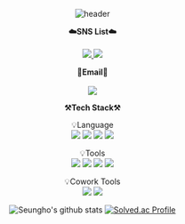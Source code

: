 <div align = "center">
  
![header](https://capsule-render.vercel.app/api?type=waving&color=black&height=200&section=header&text=Welcome&fontSize=60&animation=fadeIn&fontAlignY=38&desc=Seungho's%20GitHub%20Profile&descAlignY=55&descAlign=62)
<!-- SNS -->
<p>
  <Strong>☁️SNS List☁️</Strong><br><br>
  <!-- Instagram -->
  <a href="https://www.instagram.com/8_sh_8/" target="_blank">
    <img src="https://img.shields.io/badge/Instagram-CB3F7C?style=flat-square&logo=Instagram&logoColor=white"/>
  </a>
  <!-- Facebook -->
  <a href="https://www.facebook.com/profile.php?id=100007227038704" target="_blank">
    <img src="https://img.shields.io/badge/Facebook-1877F2?style=flat-square&logo=Facebook&logoColor=white"/>
  </a>
</p>

<!-- Email -->
<p>
  <Strong>📧Email📧</Strong><br><br>
  <a href="mailto:seungho3623@inha.edu" target="_blank">
    <img src="https://img.shields.io/badge/seungho3623@inha.edu-EA4335?style=flat-square&logo=Gmail&logoColor=white"/>
  </a>
</p>

<!-- Tech Stack -->
<p>
    <Strong>⚒️Tech Stack⚒️</Strong><br>
</p>

<p display="inline-block">
    💡Language <br>
      <img src="https://img.shields.io/badge/C-A8B9CC?style=for-the-badge&logo=C&logoColor=white">
      <img src="https://img.shields.io/badge/C++-00599C?style=for-the-badge&logo=C++&logoColor=white">
      <img src="https://img.shields.io/badge/Java-007396?style=for-the-badge&logo=Java&logoColor=white"> 
      <img src="https://img.shields.io/badge/Python-3776AB?style=for-the-badge&logo=Python&logoColor=white">
</p>

<p display="inline-block">
    💡Tools <br>
      <img src="https://img.shields.io/badge/IntelliJ-000000?style=for-the-badge&logo=IntelliJ IDEA&logoColor=white">
      <img src="https://img.shields.io/badge/vscode-007ACC?style=for-the-badge&logo=Visual Studio Code&logoColor=white">
      <img src="https://img.shields.io/badge/STM32-03234B?style=for-the-badge&logo=STMicroelectronics&logoColor=white">
      <img src="https://img.shields.io/badge/pycharm-000000?style=for-the-badge&logo=PyCharm&logoColor=white">
</p>

<p display="inline-block">
    💡Cowork Tools <br>
      <img src="https://img.shields.io/badge/Github-000000?style=for-the-badge&logo=github&logoColor=white">
      <img src="https://img.shields.io/badge/Slack-000000?style=for-the-badge&logo=Slack&logoColor=white">
</p>
</div>

<div align = "center">
  
  ![Seungho's github stats](https://github-readme-stats.vercel.app/api?username=seungho3623&show_icons=true&theme=radical)
  [![Solved.ac Profile](http://mazassumnida.wtf/api/v2/generate_badge?boj=seungho3623)](https://solved.ac/seungho3623/)
  
 </div>
